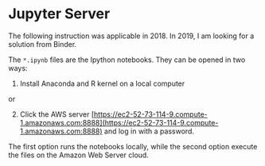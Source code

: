 # Jupyter Server


The following instruction was applicable in 2018.
In 2019, I am looking for a solution from Binder.


The `*.ipynb` files are the Ipython notebooks. They can be opened in two ways:

1. Install Anaconda and R kernel on a local computer

or

2. Click the AWS server [https://ec2-52-73-114-9.compute-1.amazonaws.com:8888](https://ec2-52-73-114-9.compute-1.amazonaws.com:8888) and log in with a password.

The first option runs the notebooks locally, while the second option execute the files on the Amazon Web Server cloud.
